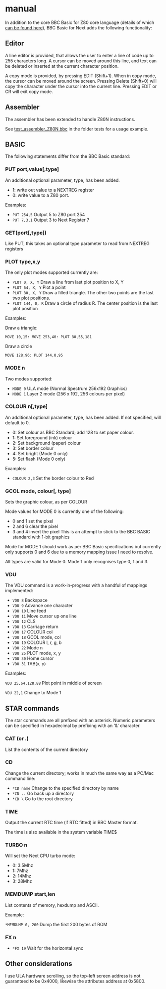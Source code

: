 # manual

In addition to the core BBC Basic for Z80 core language (details of which [can be found here](bbcbasic.txt)), BBC Basic for Next adds the following functionality:

## Editor

A line editor is provided, that allows the user to enter a line of code up to 255 characters long. A cursor can be moved around this line, and text can be deleted or inserted at the current character position.

A copy mode is provided, by pressing EDIT (Shift+1). When in copy mode, the cursor can be moved around the screen. Pressing Delete (Shift+0) will copy the character under the cursor into the current line. Pressing EDIT or CR will exit copy mode.

## Assembler

The assembler has been extended to handle Z80N instructions.

See [test_assembler_Z80N.bbc](tests/source%20text/assembler_Z80N.txt) in the folder tests for a usage example.

## BASIC

The following statements differ from the BBC Basic standard:

### PUT port,value[,type]

An additional optional parameter, type, has been added.

- 1: write out value to a NEXTREG register
- 0: write value to a Z80 port. 

Examples:

- `PUT 254,5` Output 5 to Z80 port 254
- `PUT 7,3,1` Output 3 to Next Register 7

### GET(port[,type])

Like PUT, this takes an optional type parameter to read from NEXTREG registers

### PLOT type,x,y

The only plot modes supported currently are:

- `PLOT 0, X, Y` Draw a line from last plot position to X, Y
- `PLOT 64, X, Y` Plot a point
- `PLOT 80, X, Y` Draw a filled triangle. The other two points are the last two plot positions.
- `PLOT 144, 0, R` Draw a circle of radius R. The center position is the last plot position

Examples:

Draw a triangle:

`MOVE 10,15: MOVE 253,40: PLOT 80,55,181`

Draw a circle

`MOVE 128,96: PLOT 144,0,95`

### MODE n

Two modes supported:

- `MODE 0` ULA mode (Normal Spectrum 256x192 Graphics)
- `MODE 1` Layer 2 mode (256 x 192, 256 colours per pixel)

### COLOUR n[,type]

An additional optional parameter, type, has been added. If not specified, will default to 0.

- 0: Set colour as BBC Standard; add 128 to set paper colour.
- 1: Set foreground (ink) colour
- 2: Set background (paper) colour
- 3: Set border colour
- 4: Set bright (Mode 0 only)
- 5: Set flash (Mode 0 only)

Examples:

- `COLOUR 2,3` Set the border colour to Red

### GCOL mode, colour[, type]

Sets the graphic colour, as per COLOUR

Mode values for MODE 0 is currently one of the following:
- 0 and 1 set the pixel
- 2 and 6 clear the pixel
- 3 and 4 invert the pixel
This is an attempt to stick to the BBC BASIC standard with 1-bit graphics

Mode for MODE 1 should work as per BBC Basic specifications but currently only supports 0 and 6 due to a memory mapping issue I need to resolve.

All types are valid for Mode 0. Mode 1 only recognises type 0, 1 and 3.

### VDU

The VDU command is a work-in-progress with a handful of mappings implemented:

- `VDU 8` Backspace
- `VDU 9` Advance one character
- `VDU 10` Line feed
- `VDU 11` Move cursor up one line
- `VDU 12` CLS
- `VDU 13` Carriage return
- `VDU 17` COLOUR col
- `VDU 18` GCOL mode, col
- `VDU 19` COLOUR l, r, g, b
- `VDU 22` Mode n
- `VDU 25` PLOT mode, x, y
- `VDU 30` Home cursor
- `VDU 31` TAB(x, y)

Examples:

`VDU 25,64,128,88` Plot point in middle of screen

`VDU 22,1` Change to Mode 1

## STAR commands

The star commands are all prefixed with an asterisk. Numeric parameters can be specified in hexadecimal by prefixing with an '&' character.

### CAT (or .)

List the contents of the current directory

### CD

Change the current directory; works in much the same way as a PC/Mac command line:

- `*CD name` Change to the specified directory by name
- `*CD ..` Go back up a directory
- `*CD \` Go to the root directory

### TIME

Output the current RTC time (if RTC fitted) in BBC Master format.

The time is also available in the system variable TIME$

### TURBO n

Will set the Next CPU turbo mode:
- 0: 3.5Mhz
- 1: 7Mhz
- 2: 14Mhz
- 3: 28Mhz

### MEMDUMP start,len

List contents of memory, hexdump and ASCII.

Example:

`*MEMDUMP 0, 200` Dump the first 200 bytes of ROM

### FX n

- `*FX 19` Wait for the horizontal sync

## Other considerations

I use ULA hardware scrolling, so the top-left screen address is not guaranteed to be 0x4000, likewise the attributes address at 0x5800.
